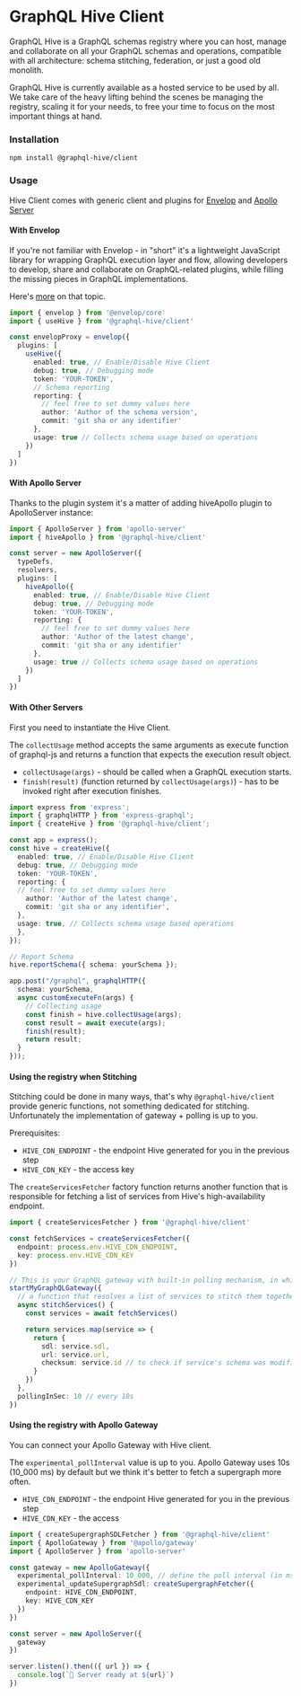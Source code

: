 # GraphQL Hive Client

GraphQL Hive is a GraphQL schemas registry where you can host, manage and collaborate on all your GraphQL schemas and operations, compatible with all architecture: schema stitching, federation, or just a good old monolith.

GraphQL Hive is currently available as a hosted service to be used by all.
We take care of the heavy lifting behind the scenes be managing the registry, scaling it for your needs, to free your time to focus on the most important things at hand.

### Installation

```
npm install @graphql-hive/client
```

### Usage

Hive Client comes with generic client and plugins for [Envelop](https://envelop.dev) and [Apollo Server](https://github.com/apollographql/apollo-server)

#### With Envelop

If you're not familiar with Envelop - in "short" it's a lightweight JavaScript library for wrapping GraphQL execution layer and flow, allowing developers to develop, share and collaborate on GraphQL-related plugins, while filling the missing pieces in GraphQL implementations.

Here's [more](https://github.com/dotansimha/envelop#envelop) on that topic.

```ts
import { envelop } from '@envelop/core'
import { useHive } from '@graphql-hive/client'

const envelopProxy = envelop({
  plugins: [
    useHive({
      enabled: true, // Enable/Disable Hive Client
      debug: true, // Debugging mode
      token: 'YOUR-TOKEN',
      // Schema reporting
      reporting: {
        // feel free to set dummy values here
        author: 'Author of the schema version',
        commit: 'git sha or any identifier'
      },
      usage: true // Collects schema usage based on operations
    })
  ]
})
```

#### With Apollo Server

Thanks to the plugin system it's a matter of adding hiveApollo plugin to ApolloServer instance:

```ts
import { ApolloServer } from 'apollo-server'
import { hiveApollo } from '@graphql-hive/client'

const server = new ApolloServer({
  typeDefs,
  resolvers,
  plugins: [
    hiveApollo({
      enabled: true, // Enable/Disable Hive Client
      debug: true, // Debugging mode
      token: 'YOUR-TOKEN',
      reporting: {
        // feel free to set dummy values here
        author: 'Author of the latest change',
        commit: 'git sha or any identifier'
      },
      usage: true // Collects schema usage based on operations
    })
  ]
})
```

#### With Other Servers

First you need to instantiate the Hive Client.

The `collectUsage` method accepts the same arguments as execute function of graphql-js and returns a function that expects the execution result object.

- `collectUsage(args)` - should be called when a GraphQL execution starts.
- `finish(result)` (function returned by `collectUsage(args)`) - has to be invoked right after execution finishes.

```ts
import express from 'express';
import { graphqlHTTP } from 'express-graphql';
import { createHive } from '@graphql-hive/client';

const app = express();
const hive = createHive({
  enabled: true, // Enable/Disable Hive Client
  debug: true, // Debugging mode
  token: 'YOUR-TOKEN',
  reporting: {
  // feel free to set dummy values here
    author: 'Author of the latest change',
    commit: 'git sha or any identifier',
  },
  usage: true, // Collects schema usage based operations
  },
});

// Report Schema
hive.reportSchema({ schema: yourSchema });

app.post("/graphql", graphqlHTTP({
  schema: yourSchema,
  async customExecuteFn(args) {
    // Collecting usage
    const finish = hive.collectUsage(args);
    const result = await execute(args);
    finish(result);
    return result;
  }
}));
```

#### Using the registry when Stitching

Stitching could be done in many ways, that's why `@graphql-hive/client` provide generic functions, not something dedicated for stitching. Unfortunately the implementation of gateway + polling is up to you.

Prerequisites:

- `HIVE_CDN_ENDPOINT` - the endpoint Hive generated for you in the previous step
- `HIVE_CDN_KEY` - the access key

The `createServicesFetcher` factory function returns another function that is responsible for fetching a list of services from Hive's high-availability endpoint.

```ts
import { createServicesFetcher } from '@graphql-hive/client'

const fetchServices = createServicesFetcher({
  endpoint: process.env.HIVE_CDN_ENDPOINT,
  key: process.env.HIVE_CDN_KEY
})

// This is your GraphQL gateway with built-in polling mechanism, in which the `stitchServices` method is called every 10 seconds.
startMyGraphQLGateway({
  // a function that resolves a list of services to stitch them together
  async stitchServices() {
    const services = await fetchServices()

    return services.map(service => {
      return {
        sdl: service.sdl,
        url: service.url,
        checksum: service.id // to check if service's schema was modified
      }
    })
  },
  pollingInSec: 10 // every 10s
})
```

#### Using the registry with Apollo Gateway

You can connect your Apollo Gateway with Hive client.

The `experimental_pollInterval` value is up to you. Apollo Gateway uses 10s (10_000 ms) by default but we think it's better to fetch a supergraph more often.

- `HIVE_CDN_ENDPOINT` - the endpoint Hive generated for you in the previous step
- `HIVE_CDN_KEY` - the access

```ts
import { createSupergraphSDLFetcher } from '@graphql-hive/client'
import { ApolloGateway } from '@apollo/gateway'
import { ApolloServer } from 'apollo-server'

const gateway = new ApolloGateway({
  experimental_pollInterval: 10_000, // define the poll interval (in ms)
  experimental_updateSupergraphSdl: createSupergraphFetcher({
    endpoint: HIVE_CDN_ENDPOINT,
    key: HIVE_CDN_KEY
  })
})

const server = new ApolloServer({
  gateway
})

server.listen().then(({ url }) => {
  console.log(`🚀 Server ready at ${url}`)
})
```
